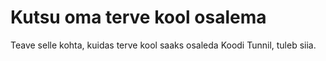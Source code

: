 

# Kutsu oma terve kool osalema

Teave selle kohta, kuidas terve kool saaks osaleda Koodi Tunnil, tuleb siia.